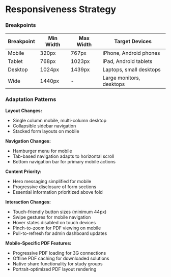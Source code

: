 # Responsiveness Strategy

### Breakpoints
| Breakpoint | Min Width | Max Width | Target Devices |
|------------|-----------|-----------|----------------|
| Mobile | 320px | 767px | iPhone, Android phones |
| Tablet | 768px | 1023px | iPad, Android tablets |
| Desktop | 1024px | 1439px | Laptops, small desktops |
| Wide | 1440px | - | Large monitors, desktops |

### Adaptation Patterns

**Layout Changes:**
- Single column mobile, multi-column desktop
- Collapsible sidebar navigation
- Stacked form layouts on mobile

**Navigation Changes:**
- Hamburger menu for mobile
- Tab-based navigation adapts to horizontal scroll
- Bottom navigation bar for primary mobile actions

**Content Priority:**
- Hero messaging simplified for mobile
- Progressive disclosure of form sections
- Essential information prioritized above fold

**Interaction Changes:**
- Touch-friendly button sizes (minimum 44px)
- Swipe gestures for mobile navigation
- Hover states disabled on touch devices
- Pinch-to-zoom for PDF viewing on mobile
- Pull-to-refresh for admin dashboard updates

**Mobile-Specific PDF Features:**
- Progressive PDF loading for 3G connections
- Offline PDF caching for downloaded solutions
- Native share functionality for study groups
- Portrait-optimized PDF layout rendering
